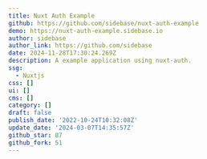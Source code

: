```yaml
---
title: Nuxt Auth Example
github: https://github.com/sidebase/nuxt-auth-example
demo: https://nuxt-auth-example.sidebase.io
author: sidebase
author_link: https://github.com/sidebase
date: 2024-11-28T17:30:24.269Z
description: A example application using nuxt-auth.
ssg:
  - Nuxtjs
css: []
ui: []
cms: []
category: []
draft: false
publish_date: '2022-10-24T10:32:08Z'
update_date: '2024-03-07T14:35:57Z'
github_star: 87
github_fork: 51
---
```

